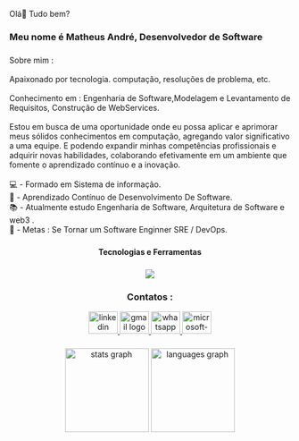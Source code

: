 <p align="left">Olá👋  Tudo bem?</p>

###

<h3 align="left">Meu nome é Matheus André, Desenvolvedor de Software</h3>

###

<p align="left">Sobre mim :<br><br>Apaixonado por tecnologia. computação, resoluções de problema, etc.<br><br>
  Conhecimento em : Engenharia de Software,Modelagem e Levantamento de Requisitos, Construção de WebServices.<br><br>
  Estou em busca de uma oportunidade onde eu possa aplicar e aprimorar meus sólidos conhecimentos em computação, agregando valor significativo a uma equipe. E podendo expandir minhas competências profissionais e adquirir novas habilidades, colaborando efetivamente em um ambiente que fomente o aprendizado contínuo e a inovação.<br><br>💻 -  Formado em Sistema de informação.<br>🔁 - Aprendizado Contínuo de Desenvolvimento De Software.<br>📚 -  Atualmente estudo Engenharia de Software, Arquitetura de Software e web3 .<br>🎯 - Metas : Se Tornar um Software Enginner SRE / DevOps.</p>

###

<h4 align="center">Tecnologias e Ferramentas</h4>

###

<p align="center">
  <a href="https://skillicons.dev">
    <img src="https://skillicons.dev/icons?i=cs,dotnet,git,html,css,bootstrap,sass,java,spring,js,mysql,postgres,sqlite,postman" />
  </a>
</p>



<h3 align="center">Contatos :</h3>

<div align="center">
  <a href="https://www.linkedin.com/in/matheu-sandregalvaodasilva/">
  <img src="https://raw.githubusercontent.com/maurodesouza/profile-readme-generator/master/src/assets/icons/social/linkedin/default.svg" width="52" height="40" alt="linkedin logo" />
</a>
<a href="mailto:matheusandr2@gmail.com">
  <img src="https://raw.githubusercontent.com/maurodesouza/profile-readme-generator/master/src/assets/icons/social/gmail/default.svg" width="52" height="40" alt="gmail logo" />
</a>
<a href="https://wa.me/5521987842460">
  <img src="https://raw.githubusercontent.com/maurodesouza/profile-readme-generator/master/src/assets/icons/social/whatsapp/default.svg" width="52" height="40" alt="whatsapp logo" />
</a>
<a href="mailto:matheusandr2@outlook.com">
  <img src="https://raw.githubusercontent.com/maurodesouza/profile-readme-generator/master/src/assets/icons/social/microsoft-outlook/default.svg" width="52" height="40" alt="microsoft-outlook logo" />
</a>

</div>

###

<div align="center">
  <img src="https://github-readme-stats.vercel.app/api?username=matheusandre1&hide_title=false&hide_rank=false&show_icons=true&include_all_commits=true&count_private=true&disable_animations=false&theme=dracula&locale=en&hide_border=false&order=1" height="150" alt="stats graph"  />
  <img src="https://github-readme-stats.vercel.app/api/top-langs?username=matheusandre1&locale=en&hide_title=false&layout=compact&card_width=320&langs_count=5&theme=dracula&hide_border=false&order=2" height="150" alt="languages graph"  />
</div>

###

<div align="left">
</div>

###


###
<!-- Proudly created with GPRM ( https://gprm.itsvg.in ) -->
          
                                
  
            
          
          
          
          
            
  
  
